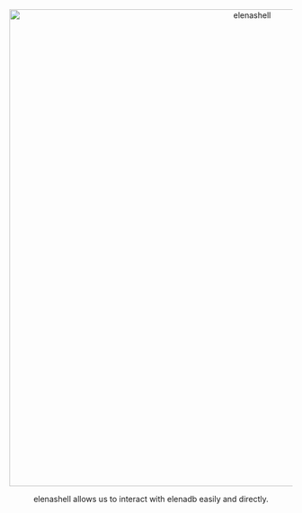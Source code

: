 <div align="center">
  <img width="848" alt="elenashell" src="https://github.com/proyectitos-fisi/elenaShell/assets/153166342/a3850628-402f-4901-bf1d-5628ba816df7">
</div>

<div align="center">
  <p>elenashell allows us to interact with elenadb easily and directly.</p>
</div>

